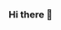 ### Hi there 👋

<!--
**pramudyabimo/pramudyabimo** is a ✨ _special_ ✨ repository because its `README.md` (this file) appears on your GitHub profile.

Here are some ideas to get you started:

- 🔭 I’m currently working on PT Four Best Synergy
- 🌱 I’m currently learning Programming Language
- 👯 I’m looking to collaborate on My Friends
- 💬 Ask me about Programming
- ⚡ Fun fact: My hobby is learning programming language
-->

